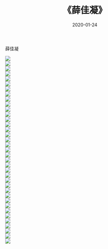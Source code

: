 ﻿---
layout: post
title:  《薛佳凝》
date:   2020-01-24
img: http://img.660000.xyz/Sharelink/壁纸/明星魅力/华人明星/薛佳凝/000.jpg
categories: [美女, 清纯, 唯美]
---

薛佳凝

 ![](http://img.660000.xyz/Sharelink/壁纸/明星魅力/华人明星/薛佳凝/001.jpg) <br>![](http://img.660000.xyz/Sharelink/壁纸/明星魅力/华人明星/薛佳凝/002.jpg) <br>![](http://img.660000.xyz/Sharelink/壁纸/明星魅力/华人明星/薛佳凝/003.jpg) <br>![](http://img.660000.xyz/Sharelink/壁纸/明星魅力/华人明星/薛佳凝/004.jpg) <br>![](http://img.660000.xyz/Sharelink/壁纸/明星魅力/华人明星/薛佳凝/005.jpg) <br>![](http://img.660000.xyz/Sharelink/壁纸/明星魅力/华人明星/薛佳凝/006.jpg) <br>![](http://img.660000.xyz/Sharelink/壁纸/明星魅力/华人明星/薛佳凝/007.jpg) <br>![](http://img.660000.xyz/Sharelink/壁纸/明星魅力/华人明星/薛佳凝/008.jpg) <br>![](http://img.660000.xyz/Sharelink/壁纸/明星魅力/华人明星/薛佳凝/009.jpg) <br>![](http://img.660000.xyz/Sharelink/壁纸/明星魅力/华人明星/薛佳凝/010.jpg) <br>![](http://img.660000.xyz/Sharelink/壁纸/明星魅力/华人明星/薛佳凝/011.jpg) <br>![](http://img.660000.xyz/Sharelink/壁纸/明星魅力/华人明星/薛佳凝/012.jpg) <br>![](http://img.660000.xyz/Sharelink/壁纸/明星魅力/华人明星/薛佳凝/013.jpg) <br>![](http://img.660000.xyz/Sharelink/壁纸/明星魅力/华人明星/薛佳凝/014.jpg) <br>![](http://img.660000.xyz/Sharelink/壁纸/明星魅力/华人明星/薛佳凝/015.jpg) <br>![](http://img.660000.xyz/Sharelink/壁纸/明星魅力/华人明星/薛佳凝/016.jpg) <br>![](http://img.660000.xyz/Sharelink/壁纸/明星魅力/华人明星/薛佳凝/017.jpg) <br>![](http://img.660000.xyz/Sharelink/壁纸/明星魅力/华人明星/薛佳凝/018.jpg) <br>![](http://img.660000.xyz/Sharelink/壁纸/明星魅力/华人明星/薛佳凝/019.jpg) <br>![](http://img.660000.xyz/Sharelink/壁纸/明星魅力/华人明星/薛佳凝/020.jpg) <br>![](http://img.660000.xyz/Sharelink/壁纸/明星魅力/华人明星/薛佳凝/021.jpg) <br>![](http://img.660000.xyz/Sharelink/壁纸/明星魅力/华人明星/薛佳凝/022.jpg) <br>![](http://img.660000.xyz/Sharelink/壁纸/明星魅力/华人明星/薛佳凝/023.jpg) <br>![](http://img.660000.xyz/Sharelink/壁纸/明星魅力/华人明星/薛佳凝/024.jpg) <br>![](http://img.660000.xyz/Sharelink/壁纸/明星魅力/华人明星/薛佳凝/025.jpg) <br>![](http://img.660000.xyz/Sharelink/壁纸/明星魅力/华人明星/薛佳凝/026.jpg) <br>![](http://img.660000.xyz/Sharelink/壁纸/明星魅力/华人明星/薛佳凝/027.jpg) <br>![](http://img.660000.xyz/Sharelink/壁纸/明星魅力/华人明星/薛佳凝/028.jpg) <br>![](http://img.660000.xyz/Sharelink/壁纸/明星魅力/华人明星/薛佳凝/029.jpg) <br>![](http://img.660000.xyz/Sharelink/壁纸/明星魅力/华人明星/薛佳凝/030.jpg) <br>![](http://img.660000.xyz/Sharelink/壁纸/明星魅力/华人明星/薛佳凝/031.jpg) <br>![](http://img.660000.xyz/Sharelink/壁纸/明星魅力/华人明星/薛佳凝/032.jpg) <br>![](http://img.660000.xyz/Sharelink/壁纸/明星魅力/华人明星/薛佳凝/033.jpg) <br>![](http://img.660000.xyz/Sharelink/壁纸/明星魅力/华人明星/薛佳凝/034.jpg) <br>![](http://img.660000.xyz/Sharelink/壁纸/明星魅力/华人明星/薛佳凝/035.jpg) <br>![](http://img.660000.xyz/Sharelink/壁纸/明星魅力/华人明星/薛佳凝/036.jpg) <br>![](http://img.660000.xyz/Sharelink/壁纸/明星魅力/华人明星/薛佳凝/037.jpg) <br>